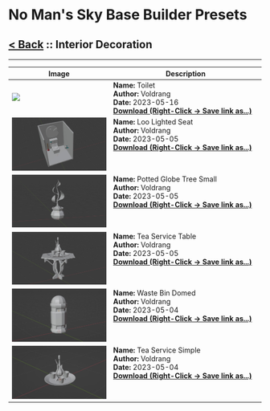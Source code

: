 # No Man's Sky Base Builder Presets  

## [< Back](https://djmonkeyuk.github.io/nms-base-builder-presets/) :: Interior Decoration

___


<table cellpadding="10">
<thead>
    <tr>
        <th>Image</th>
        <th>Description</th>
    </tr>
</thead>
<tbody>
    <tr>
            <td width="40%"><img src="https://raw.githubusercontent.com/djmonkeyuk/nms-base-builder-presets/master/images/missing_thumbnail.jpg"></td>
            <td valign="top" width="60%"><b>Name:</b> Toilet <br /> <b>Author:</b> Voldrang <br /><b>Date:</b> 2023-05-16 <br /> <b><a href="https://raw.githubusercontent.com/djmonkeyuk/nms-base-builder-presets/master/Interior Decoration/Voldrang_Toilet.json">Download (Right-Click -> Save link as...)</a></b></td>
        </tr><tr>
            <td width="40%"><img src="https://raw.githubusercontent.com/djmonkeyuk/nms-base-builder-presets/master/images/Interior Decoration/Voldrang_LooLightedSeat.jpg"></td>
            <td valign="top" width="60%"><b>Name:</b> Loo Lighted Seat <br /> <b>Author:</b> Voldrang <br /><b>Date:</b> 2023-05-05 <br /> <b><a href="https://raw.githubusercontent.com/djmonkeyuk/nms-base-builder-presets/master/Interior Decoration/Voldrang_LooLightedSeat.json">Download (Right-Click -> Save link as...)</a></b></td>
        </tr><tr>
            <td width="40%"><img src="https://raw.githubusercontent.com/djmonkeyuk/nms-base-builder-presets/master/images/Interior Decoration/Voldrang_PottedGlobeTreeSmall.jpg"></td>
            <td valign="top" width="60%"><b>Name:</b> Potted Globe Tree Small <br /> <b>Author:</b> Voldrang <br /><b>Date:</b> 2023-05-05 <br /> <b><a href="https://raw.githubusercontent.com/djmonkeyuk/nms-base-builder-presets/master/Interior Decoration/Voldrang_PottedGlobeTreeSmall.json">Download (Right-Click -> Save link as...)</a></b></td>
        </tr><tr>
            <td width="40%"><img src="https://raw.githubusercontent.com/djmonkeyuk/nms-base-builder-presets/master/images/Interior Decoration/Voldrang_TeaServiceTable.jpg"></td>
            <td valign="top" width="60%"><b>Name:</b> Tea Service Table <br /> <b>Author:</b> Voldrang <br /><b>Date:</b> 2023-05-05 <br /> <b><a href="https://raw.githubusercontent.com/djmonkeyuk/nms-base-builder-presets/master/Interior Decoration/Voldrang_TeaServiceTable.json">Download (Right-Click -> Save link as...)</a></b></td>
        </tr><tr>
            <td width="40%"><img src="https://raw.githubusercontent.com/djmonkeyuk/nms-base-builder-presets/master/images/Interior Decoration/Voldrang_WasteBinDomed.jpg"></td>
            <td valign="top" width="60%"><b>Name:</b> Waste Bin Domed <br /> <b>Author:</b> Voldrang <br /><b>Date:</b> 2023-05-04 <br /> <b><a href="https://raw.githubusercontent.com/djmonkeyuk/nms-base-builder-presets/master/Interior Decoration/Voldrang_WasteBinDomed.json">Download (Right-Click -> Save link as...)</a></b></td>
        </tr><tr>
            <td width="40%"><img src="https://raw.githubusercontent.com/djmonkeyuk/nms-base-builder-presets/master/images/Interior Decoration/Voldrang_TeaServiceSimple.jpg"></td>
            <td valign="top" width="60%"><b>Name:</b> Tea Service Simple <br /> <b>Author:</b> Voldrang <br /><b>Date:</b> 2023-05-04 <br /> <b><a href="https://raw.githubusercontent.com/djmonkeyuk/nms-base-builder-presets/master/Interior Decoration/Voldrang_TeaServiceSimple.json">Download (Right-Click -> Save link as...)</a></b></td>
        </tr>
</tbody>
</table>
    